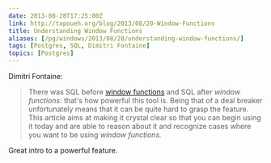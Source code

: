 ```yaml
--- 
date: 2013-08-28T17:25:00Z
link: http://tapoueh.org/blog/2013/08/20-Window-Functions
title: Understanding Window Functions
aliases: [/pg/windows/2013/08/28/understanding-window-functions/]
tags: [Postgres, SQL, Dimitri Fontaine]
topics: [Postgres]
---
```


Dimitri Fontaine:

> There was SQL before
> [window functions](http://www.postgresql.org/docs/current/static/tutorial-window.html)
> and SQL after *window functions:* that's how powerful this tool is. Being
> that of a deal breaker unfortunately means that it can be quite hard to
> grasp the feature. This article aims at making it crystal clear so that you
> can begin using it today and are able to reason about it and recognize cases
> where you want to be using *window functions.*

Great intro to a powerful feature.
